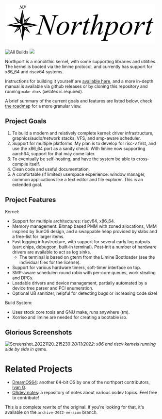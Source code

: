 ![Huge stylish northport banner](docs/images/banner.png)

![All Builds](https://github.com/DeanoBurrito/northport/actions/workflows/build-tests.yml/badge.svg) ![](https://tokei.rs/b1/github/DeanoBurrito/northport?category=code)

Northport is a monolithic kernel, with some supporting libraries and utilities. The kernel is booted via the limine protocol, and currently has support for x86_64 and riscv64 systems.

Instructions for building it yourself are [available here](docs/Building.md), and a more in-depth manual is available via github releases or by cloning this repository and running `make docs` (xelatex is required).

A brief summary of the current goals and features are listed below, check [the roadmap](docs/Roadmap.md) for a more granular view.


## Project Goals
1) To build a modern and relatively complete kernel: driver infrastructure, graphics/audio/network stacks, VFS, and smp-aware scheduler.
2) Support for multiple platforms. My plan is to develop for risc-v first, and use the x86_64 port as a sanity check. With limine now supporting aarch64, support for that may come later.
3) To eventually be self-hosting, and have the system be able to cross-compile itself.
4) Clean code and useful documentation.
5) A comfortable (if limited) userspace experience: window manager, common applications like a text editor and file explorer. This is an extended goal.

## Project Features
Kernel:
- Support for multiple architectures: riscv64, x86_64.
- Memory management: Bitmap based PMM with zoned allocations, VMM inspired by SunOS design, and a swappable heap provided by slabs and a free-list for larger items.
- Fast logging infrastructure, with support for several early log outputs (uart chips, debugcon, built-in terminal). Post-init a number of hardware drivers are available to act as log sinks.
    - The terminal is based on gterm from the Limine Bootloader (see the individual files for the license).
- Support for various hardware timers, soft-timer interface on top.
- SMP-aware scheduler: round robin with per-core queues, work stealing and DPCs.
- Loadable drivers and device management, partially automated by a device tree parser and PCI enumeration.
- Optional UB sanitizer, helpful for detecting bugs or increasing code size!

Build System:
- Uses stock core tools and GNU make, runs anywhere (tm).
- Xorriso and limine are needed for creating a bootable iso.

## Glorious Screenshots
![Screenshot_20221120_215230](https://user-images.githubusercontent.com/12033165/202898511-7e10e72c-6cfa-4f30-b7a5-3173dac36199.png)
*20/11/2022: x86 and riscv kernels running side by side in qemu.*

# Related Projects
- [DreamOS64](https://github.com/dreamos82/Dreamos64): another 64-bit OS by one of the northport contributors, [Ivan G](https://github.com/dreamos82). 
- [OSdev notes](https://github.com/dreamos82/Osdev-Notes): a repository of notes about various osdev topics. Feel free to contribute!

This is a complete rewrite of the original. If you're looking for that, it's available on the `archive-2022-version` branch.
